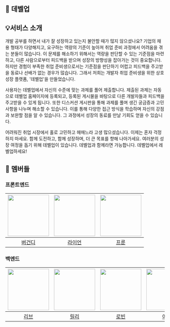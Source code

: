 ## 🚀 데벨업

## 💡서비스 소개

개발 공부를 하면서 내가 잘 성장하고 있는지 불안할 때가 많지 않으셨나요?
기업의 채용 형태가 다양해지고, 요구하는 역량의 기준이 높아져 취업 준비 과정에서 어려움을 겪는 분들이 많습니다.
이 문제를 해소하기 위해서는 역량을 판단할 수 있는 기준점을 마련하고, 다른 사람으로부터 피드백을 받으며 성장의 방향성을 잡아가는 것이 중요합니다.
하지만 경험이 부족한 취업 준비생으로서는 기준점을 판단하기 어렵고 피드백을 주고받을 동료나 선배가 없는 경우가 많습니다.
그래서 저희는 개발자 취업 준비생을 위한 상호 성장 플랫폼, '데벨업'을 만들었습니다.

사용자는 데벨업에서 자신의 수준에 맞는 과제를 풀어 제출합니다.
제출된 과제는 자동으로 데벨업 홈페이지에 등록되고, 등록된 게시물을 바탕으로 다른 개발자들과 피드백을 주고받을 수 있게 됩니다.
또한 디스커션 게시판을 통해 과제를 풀며 생긴 궁금증과 고민 사항을 나누며 해소할 수 있습니다.
이를 통해 다양한 접근 방식을 학습하며 자신의 강점과 보완할 점을 알 수 있습니다. 그 과정에서 성장의 동료를 만날 기회도 얻을 수 있습니다.

어려워진 취업 시장에서 홀로 고민하고 헤매느라 고생 많으셨습니다. 이제는 혼자 걱정하지 마세요.
함께 도전하고, 함께 성장하며, 더 큰 목표를 향해 나아가세요. 여러분의 성장 여정을 돕기 위해 데벨업이 있습니다.
데벨업과 함께라면 가능합니다. 데벨업에서 레벨업하세요!

## 👤 멤버들

### 프론트엔드

| <img src="https://avatars.githubusercontent.com/u/109535991?v=4" width="130" height="130"> | <img src ="https://avatars.githubusercontent.com/u/80797824?v=4" width="130" height="130"> | <img src ="https://avatars.githubusercontent.com/u/121149171?v=4" width="130" height="130"> |
| :-: | :-: | :-: |
| [버건디][버건디 깃허브] | [라이언][라이언 깃허브] | [프룬][프룬 깃허브] |

### 백엔드

| <img src="https://avatars.githubusercontent.com/u/131349867?v=4" width="130" height="130"> | <img src="https://avatars.githubusercontent.com/u/140090179?v=4" width="130" height="130"> | <img src="https://avatars.githubusercontent.com/u/45223837?v=4" width="130" height="130"> | <img src="https://avatars.githubusercontent.com/u/39932141?v=4" width="130" height="130"> | <img src="https://avatars.githubusercontent.com/u/75781414?v=4" width="130" height="130"> |
| :-: | :-: | :-: | :-: | :-: |
| [리브][리브 깃허브] | [릴리][릴리 깃허브] | [로빈][로빈 깃허브] | [아톰][아톰 깃허브] | [구름][구름 깃허브] |

[버건디 깃허브]: https://github.com/brgndyy
[라이언 깃허브]: https://github.com/Parkhanyoung
[프룬 깃허브]: https://github.com/chosim-dvlpr
[리브 깃허브]: https://github.com/Minjoo522
[릴리 깃허브]: https://github.com/lilychoibb
[로빈 깃허브]: https://github.com/robinjoon
[아톰 깃허브]: https://github.com/le2sky
[구름 깃허브]: https://github.com/alstn113
